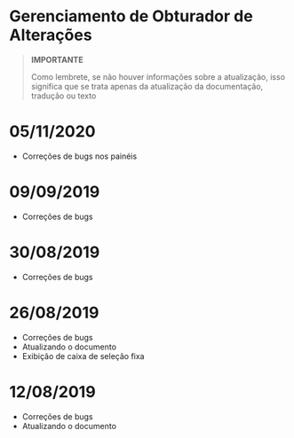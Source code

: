 # Gerenciamento de Obturador de Alterações

>**IMPORTANTE**
>
>Como lembrete, se não houver informações sobre a atualização, isso significa que se trata apenas da atualização da documentação, tradução ou texto

# 05/11/2020

- Correções de bugs nos painéis

# 09/09/2019

- Correções de bugs

# 30/08/2019

- Correções de bugs

# 26/08/2019

- Correções de bugs
- Atualizando o documento
- Exibição de caixa de seleção fixa

# 12/08/2019

- Correções de bugs
- Atualizando o documento
